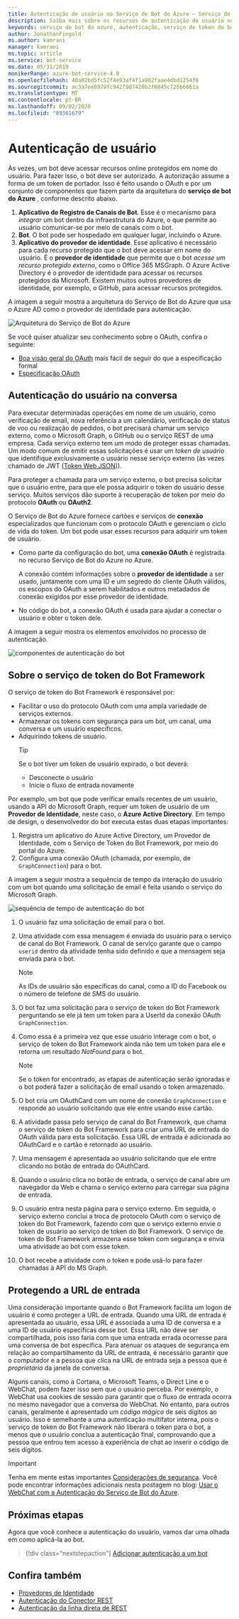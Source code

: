 ```yaml
---
title: Autenticação de usuário no Serviço de Bot do Azure – Serviço de Bot
description: Saiba mais sobre os recursos de autenticação de usuário no Serviço de Bot do Azure. Veja como os bots usam conexões OAuth para conectar usuários e acessar recursos online protegidos.
keywords: serviço de bot do azure, autenticação, serviço de token do bot framework
author: JonathanFingold
ms.author: kamrani
manager: kamrani
ms.topic: article
ms.service: bot-service
ms.date: 05/31/2019
monikerRange: azure-bot-service-4.0
ms.openlocfilehash: 40a02bd5fc52f4e93af4f1a902faae4dbd1254f6
ms.sourcegitcommit: ac3a7ee8979fc942f9d7420b2f6845c726b6661a
ms.translationtype: MT
ms.contentlocale: pt-BR
ms.lasthandoff: 09/02/2020
ms.locfileid: "89361679"
---
```

# <a name="user-authentication"></a>Autenticação de usuário

Às vezes, um bot deve acessar recursos online protegidos em nome do usuário. Para fazer isso, o bot deve ser autorizado. A autorização assume a forma de um token de portador. Isso é feito usando o OAuth e por um conjunto de componentes que fazem parte da arquitetura do **serviço de bot do Azure** , conforme descrito abaixo.

1. **Aplicativo de Registro de Canais de Bot**. Esse é o mecanismo para *integrar* um bot dentro da infraestrutura do Azure, o que permite ao usuário comunicar-se por meio de canais com o bot.
1. **Bot**. O bot pode ser hospedado em qualquer lugar, incluindo o Azure.
1. **Aplicativo do provedor de identidade**. Esse aplicativo é necessário para cada recurso protegido que o bot deve acessar em nome do usuário. É o **provedor de identidade** que permite que o bot *acesse um recurso protegido externo*, como o Office 365 MSGraph. O Azure Active Directory é o provedor de identidade para acessar os recursos protegidos da Microsoft. Existem muitos outros provedores de identidade, por exemplo, o GitHub, para acessar recursos protegidos.

A imagem a seguir mostra a arquitetura do Serviço de Bot do Azure que usa o Azure AD como o provedor de identidade para autenticação.

![Arquitetura do Serviço de Bot do Azure](media/concept-bot-authentication/azure-bot-service-architecture.png)

Se você quiser atualizar seu conhecimento sobre o OAuth, confira o seguinte:

- [Boa visão geral do OAuth](https://aaronparecki.com/oauth-2-simplified/) mais fácil de seguir do que a especificação formal
- [Especificação OAuth](https://oauth.net/2/)

## <a name="user-authentication-in-a-conversation"></a>Autenticação do usuário na conversa

Para executar determinadas operações em nome de um usuário, como verificação de email, nova referência a um calendário, verificação de status de voo ou realização de pedidos, o bot precisará chamar um serviço externo, como o Microsoft Graph, o GitHub ou o serviço REST de uma empresa.
Cada serviço externo tem um modo de proteger essas chamadas. Um modo comum de emitir essas solicitações é usar um *token de usuário* que identifique exclusivamente o usuário nesse serviço externo (às vezes chamado de JWT [(Token Web JSON](https://jwt.io/introduction/))).

Para proteger a chamada para um serviço externo, o bot precisa solicitar que o usuário entre, para que ele possa adquirir o token do usuário desse serviço.
Muitos serviços dão suporte à recuperação de token por meio do protocolo **OAuth** ou **OAuth2**.

O Serviço de Bot do Azure fornece cartões e serviços de **conexão** especializados que funcionam com o protocolo OAuth e gerenciam o ciclo de vida do token. Um bot pode usar esses recursos para adquirir um token de usuário.

- Como parte da configuração do bot, uma **conexão OAuth** é registrada no recurso Serviço de Bot do Azure no Azure.

    A conexão contém informações sobre o **provedor de identidade** a ser usado, juntamente com uma ID e um segredo do cliente OAuth válidos, os escopos do OAuth a serem habilitados e outros metadados de conexão exigidos por esse provedor de identidade.

- No código do bot, a conexão OAuth é usada para ajudar a conectar o usuário e obter o token dele.

A imagem a seguir mostra os elementos envolvidos no processo de autenticação.

![componentes de autenticação do bot](media/concept-bot-authentication/bot-auth-components.png)

## <a name="about-the-bot-framework-token-service"></a>Sobre o serviço de token do Bot Framework

O serviço de token do Bot Framework é responsável por:

- Facilitar o uso do protocolo OAuth com uma ampla variedade de serviços externos.
- Armazenar os tokens com segurança para um bot, um canal, uma conversa e um usuário específicos.
- Adquirindo tokens de usuário.
    > [!TIP]
    > Se o bot tiver um token de usuário expirado, o bot deverá:
    >    - Desconecte o usuário
    >    - Inicie o fluxo de entrada novamente

Por exemplo, um bot que pode verificar emails recentes de um usuário, usando a API do Microsoft Graph, requer um token de usuário de um **Provedor de Identidade**, neste caso, o **Azure Active Directory**. Em tempo de design, o desenvolvedor do bot executa estas duas etapas importantes:

1. Registra um aplicativo do Azure Active Directory, um Provedor de Identidade, com o Serviço de Token do Bot Framework, por meio do portal do Azure.
1. Configura uma conexão OAuth (chamada, por exemplo, de `GraphConnection`) para o bot.

A imagem a seguir mostra a sequência de tempo da interação do usuário com um bot quando uma solicitação de email é feita usando o serviço do Microsoft Graph.

![sequência de tempo de autenticação do bot](media/concept-bot-authentication/bot-auth-time-sequence.PNG)

1. O usuário faz uma solicitação de email para o bot.
1. Uma atividade com essa mensagem é enviada do usuário para o serviço de canal do Bot Framework. O canal de serviço garante que o campo `userid` dentro da atividade tenha sido definido e que a mensagem seja enviada para o bot.

    > [!NOTE]
    > As IDs de usuário são específicas do canal, como a ID do Facebook ou o número de telefone de SMS do usuário.

1. O bot faz uma solicitação para o serviço de token do Bot Framework perguntando se ele já tem um token para a UserId da conexão OAuth `GraphConnection`.
1. Como essa é a primeira vez que esse usuário interage com o bot, o serviço de token do Bot Framework ainda não tem um token para ele e retorna um resultado *NotFound* para o bot.

    > [!NOTE]
    > Se o token for encontrado, as etapas de autenticação serão ignoradas e o bot poderá fazer a solicitação de email usando o token armazenado.

1. O bot cria um OAuthCard com um nome de conexão `GraphConnection` e responde ao usuário solicitando que ele entre usando esse cartão.
1. A atividade passa pelo serviço de canal do Bot Framework, que chama o serviço de token do Bot Framework para criar uma URL de entrada do OAuth válida para esta solicitação. Essa URL de entrada é adicionada ao OAuthCard e o cartão é retornado ao usuário.
1. Uma mensagem é apresentada ao usuário solicitando que ele entre clicando no botão de entrada do OAuthCard.
1. Quando o usuário clica no botão de entrada, o serviço de canal abre um navegador da Web e chama o serviço externo para carregar sua página de entrada.
1. O usuário entra nesta página para o serviço externo. Em seguida, o serviço externo conclui a troca de protocolo OAuth com o serviço de token do Bot Framework, fazendo com que o serviço externo envie o token de usuário ao serviço de token do Bot Framework. O serviço de token do Bot Framework armazena esse token com segurança e envia uma atividade ao bot com esse token.
1. O bot recebe a atividade com o token e pode usá-lo para fazer chamadas à API do MS Graph.

## <a name="securing-the-sign-in-url"></a>Protegendo a URL de entrada

Uma consideração importante quando o Bot Framework facilita um logon de usuário é como proteger a URL de entrada. Quando uma URL de entrada é apresentada ao usuário, essa URL é associada a uma ID de conversa e a uma ID de usuário específicas desse bot. Essa URL não deve ser compartilhada, pois isso faria com que uma entrada errada ocorresse para uma conversa de bot específica. Para atenuar os ataques de segurança em relação ao compartilhamento da URL de entrada, é necessário garantir que o computador e a pessoa que clica na URL de entrada seja a pessoa que é _proprietária_ da janela de conversa.

Alguns canais, como a Cortana, o Microsoft Teams, o Direct Line e o WebChat, podem fazer isso sem que o usuário perceba. Por exemplo, o WebChat usa cookies de sessão para garantir que o fluxo de entrada ocorra no mesmo navegador que a conversa do WebChat. No entanto, para outros canais, geralmente é apresentado um _código mágico_ de seis dígitos ao usuário. Isso é semelhante a uma autenticação multifator interna, pois o serviço de token do Bot Framework não liberará o token para o bot, a menos que o usuário conclua a autenticação final, comprovando que a pessoa que entrou tem acesso à experiência de chat ao inserir o código de seis dígitos.

> [!IMPORTANT]
> Tenha em mente estas importantes [Considerações de segurança](~/rest-api/bot-framework-rest-direct-line-3-0-authentication.md#security-considerations).
> Você pode encontrar informações adicionais nesta postagem no blog: [Usar o WebChat com a Autenticação do Serviço de Bot do Azure](https://blog.botframework.com/2018/09/01/using-webchat-with-azure-bot-services-authentication/).

## <a name="next-steps"></a>Próximas etapas

Agora que você conhece a autenticação do usuário, vamos dar uma olhada em como aplicá-la ao bot.

> [!div class="nextstepaction"]
> [Adicionar autenticação a um bot](bot-builder-authentication.md)

## <a name="see-also"></a>Confira também

- [Provedores de Identidade](bot-builder-concept-identity-providers.md)
- [Autenticação do Conector REST](https://docs.microsoft.com/azure/bot-service/rest-api/bot-framework-rest-connector-authentication?view=azure-bot-service-4.0)
- [Autenticação da linha direta de REST](https://docs.microsoft.com/azure/bot-service/rest-api/bot-framework-rest-direct-line-3-0-authentication?view=azure-bot-service-4.0)
